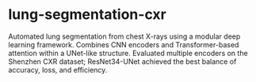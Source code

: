 # lung-segmentation-cxr
Automated lung segmentation from chest X-rays using a modular deep learning framework. Combines CNN encoders and Transformer-based attention within a UNet-like structure. Evaluated multiple encoders on the Shenzhen CXR dataset; ResNet34-UNet achieved the best balance of accuracy, loss, and efficiency.
